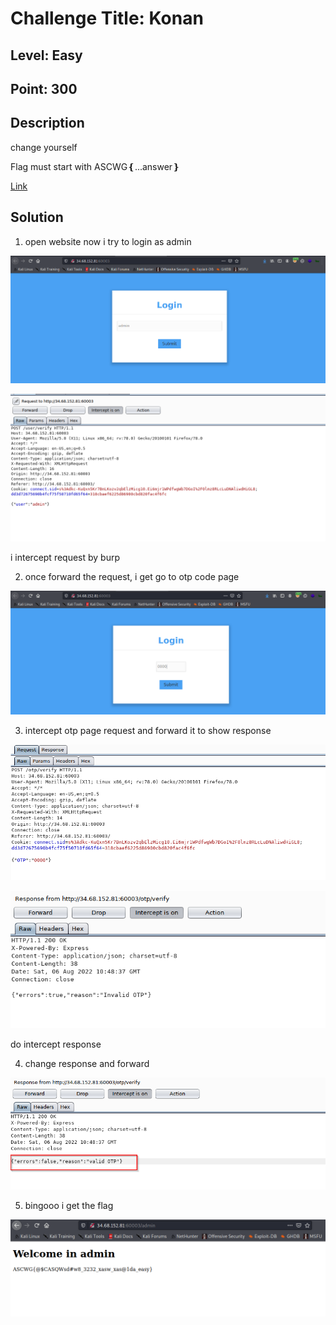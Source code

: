 # Challenge Title:  Konan 

## Level: Easy

## Point: 300

## Description
change yourself

Flag must start with ASCWG❴...answer❵

[Link](http://34.68.152.81:60003/)

## Solution

1) open website now i try to login as admin

![alt text](https://github.com/Mr-R19HT/CTF-Writeups/blob/main/ASCWG_CTF2022/images/otp/login.png)

![alt text](https://github.com/Mr-R19HT/CTF-Writeups/blob/main/ASCWG_CTF2022/images/otp/phase1.png)

i intercept request by burp

2) once forward the request, i get go to otp code page

![alt text](https://github.com/Mr-R19HT/CTF-Writeups/blob/main/ASCWG_CTF2022/images/otp/otpcode.png)

3) intercept otp page request and forward it to show response 

![alt text](https://github.com/Mr-R19HT/CTF-Writeups/blob/main/ASCWG_CTF2022/images/otp/phase2.png)

![alt text](https://github.com/Mr-R19HT/CTF-Writeups/blob/main/ASCWG_CTF2022/images/otp/intercept%20response.png)

do intercept response

4) change response and forward 

![alt text](https://github.com/Mr-R19HT/CTF-Writeups/blob/main/ASCWG_CTF2022/images/otp/change%20response.png)

5) bingooo i get the flag

![alt text](https://github.com/Mr-R19HT/CTF-Writeups/blob/main/ASCWG_CTF2022/images/otp/flag.png)


